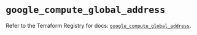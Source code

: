 # `google_compute_global_address`

Refer to the Terraform Registry for docs: [`google_compute_global_address`](https://registry.terraform.io/providers/hashicorp/google-beta/6.27.0/docs/resources/google_compute_global_address).
